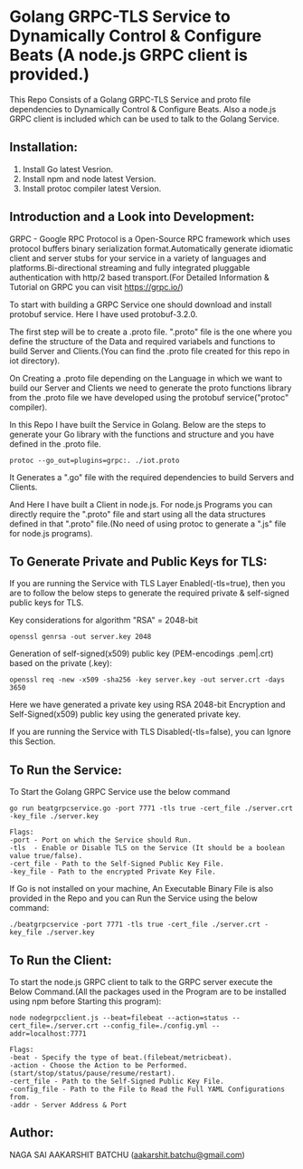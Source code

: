 # Golang GRPC-TLS Service to Dynamically Control & Configure Beats (A node.js GRPC client is provided.)

This Repo Consists of a Golang GRPC-TLS Service and proto file dependencies to Dynamically Control & Configure Beats. Also a node.js GRPC client is included which can be used to talk to the Golang Service.

## Installation:
1. Install Go latest Vesrion.
2. Install npm and node latest Version.
3. Install protoc compiler latest Version.

## Introduction and a Look into Development:

GRPC - Google RPC Protocol is a Open-Source RPC framework which uses protocol buffers binary serialization format.Automatically generate idiomatic client and server stubs for your service in a variety of languages and platforms.Bi-directional streaming and fully integrated pluggable authentication with http/2 based transport.(For Detailed Information & Tutorial on GRPC you can visit https://grpc.io/)

To start with building a GRPC Service one should download and install protobuf service. Here I have used protobuf-3.2.0.

The first step will be to create a .proto file. ".proto" file is the one where you define the structure of the Data and required variabels and functions to build Server and Clients.(You can find the .proto file created for this repo in iot directory).

On Creating a .proto file depending on the Language in which we want to build our Server and Clients we need to generate the proto functions library from the .proto file we have developed using the protobuf service("protoc" compiler).

In this Repo I have built the Service in Golang. Below are the steps to generate your Go library with the functions and structure and you have defined in the .proto file.

```
protoc --go_out=plugins=grpc:. ./iot.proto
```

It Generates a ".go" file with the required dependencies to build Servers and Clients.

And Here I have built a Client in node.js. For node.js Programs you can directly require the ".proto" file and start using all the data structures defined in that ".proto" file.(No need of using protoc to generate a ".js" file for node.js programs).

## To Generate Private and Public Keys for TLS:

If you are running the Service with TLS Layer Enabled(-tls=true), then you are to follow the below steps to generate the required private & self-signed public keys for TLS.

Key considerations for algorithm "RSA" = 2048-bit
```
openssl genrsa -out server.key 2048
```

Generation of self-signed(x509) public key (PEM-encodings .pem|.crt) based on the private (.key):
```
openssl req -new -x509 -sha256 -key server.key -out server.crt -days 3650
```
Here we have generated a private key using RSA 2048-bit Encryption and Self-Signed(x509) public key using the generated private key.

If you are running the Service with TLS Disabled(-tls=false), you can Ignore this Section.

## To Run the Service:

To Start the Golang GRPC Service use the below command

```
go run beatgrpcservice.go -port 7771 -tls true -cert_file ./server.crt -key_file ./server.key
```
```
Flags:
-port - Port on which the Service should Run.
-tls  - Enable or Disable TLS on the Service (It should be a boolean value true/false).
-cert_file - Path to the Self-Signed Public Key File.
-key_file - Path to the encrypted Private Key File.
```

If Go is not installed on your machine, An Executable Binary File is also provided in the Repo and you can Run the Service using the below command:

```
./beatgrpcservice -port 7771 -tls true -cert_file ./server.crt -key_file ./server.key
```

## To Run the Client:

To start the node.js GRPC client to talk to the GRPC server execute the Below Command.(All the packages used in the Program are to be installed using npm before Starting this program):

```
node nodegrpcclient.js --beat=filebeat --action=status --cert_file=./server.crt --config_file=./config.yml --addr=localhost:7771
```
```
Flags:
-beat - Specify the type of beat.(filebeat/metricbeat).
-action - Choose the Action to be Performed.(start/stop/status/pause/resume/restart).
-cert_file - Path to the Self-Signed Public Key File.
-config_file - Path to the File to Read the Full YAML Configurations from.
-addr - Server Address & Port
```

## Author:

   NAGA SAI AAKARSHIT BATCHU (aakarshit.batchu@gmail.com)

